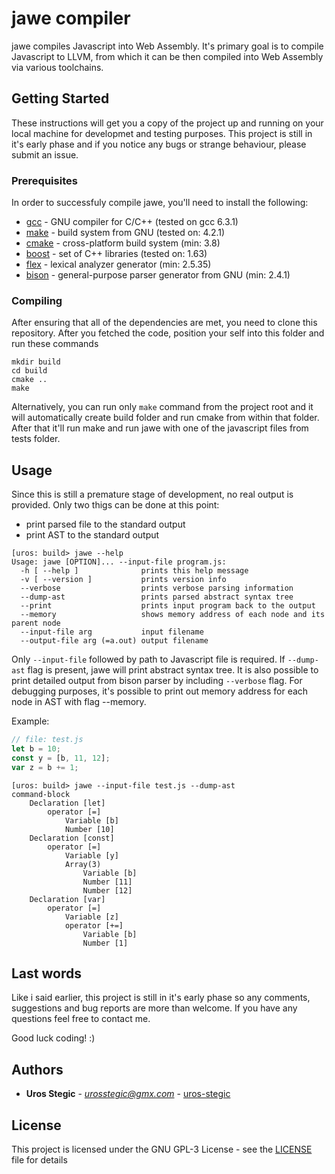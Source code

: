 # jawe compiler

jawe compiles Javascript into Web Assembly. It's primary goal is to compile Javascript to LLVM, from
which it can be then compiled into Web Assembly via various toolchains.

## Getting Started

These instructions will get you a copy of the project up and running on your local machine for developmet and testing purposes. This project is still in it's early phase and if you notice any bugs or strange behaviour, please submit an issue.

### Prerequisites

In order to successfuly compile jawe, you'll need to install the following:

* [gcc](https://gcc.gnu.org/) - GNU compiler for C/C++ (tested on gcc 6.3.1)
* [make](https://www.gnu.org/software/make/manual/make.html) - build system from GNU (tested on: 4.2.1)
* [cmake](https://cmake.org/) - cross-platform build system (min: 3.8)
* [boost](http://www.boost.org/) - set of C++ libraries (tested on: 1.63)
* [flex](https://github.com/westes/flex) - lexical analyzer generator (min: 2.5.35)
* [bison](https://www.gnu.org/software/bison/) - general-purpose parser generator from GNU (min: 2.4.1)

### Compiling

After ensuring that all of the dependencies are met, you need to clone this repository. After you fetched the code,
position your self into this folder and run these commands
```
mkdir build
cd build
cmake ..
make
```

Alternatively, you can run only `make` command from the project root and it will automatically create build folder and run cmake from within
that folder. After that it'll run make and run jawe with one of the javascript files from tests folder.


## Usage

Since this is still a premature stage of development, no real output is provided. Only two thigs can be done at this
point:
* print parsed file to the standard output
* print AST to the standard output

```
[uros: build> jawe --help
Usage: jawe [OPTION]... --input-file program.js:
  -h [ --help ]              prints this help message
  -v [ --version ]           prints version info
  --verbose                  prints verbose parsing information
  --dump-ast                 prints parsed abstract syntax tree
  --print                    prints input program back to the output
  --memory					 shows memory address of each node and its parent node
  --input-file arg           input filename
  --output-file arg (=a.out) output filename
```

Only `--input-file` followed by path to Javascript file is required. If `--dump-ast` flag is present, jawe will print abstract syntax tree. It
is also possible to print detailed output from bison parser by including `--verbose` flag. For debugging purposes, it's
possible to print out memory address for each node in AST with flag --memory.

Example:
```js
// file: test.js
let b = 10;
const y = [b, 11, 12];
var z = b += 1;
```
```
[uros: build> jawe --input-file test.js --dump-ast
command-block
    Declaration [let]
        operator [=]
            Variable [b]
            Number [10]
    Declaration [const]
        operator [=]
            Variable [y]
            Array(3)
                Variable [b]
                Number [11]
                Number [12]
    Declaration [var]
        operator [=]
            Variable [z]
            operator [+=]
                Variable [b]
                Number [1]
```

## Last words

Like i said earlier, this project is still in it's early phase so any comments, suggestions and bug reports are more than welcome.
If you have any questions feel free to contact me.

Good luck coding! :)

## Authors

* **Uros Stegic** - *urosstegic@gmx.com* - [uros-stegic](https://github.com/uros-stegic)

## License

This project is licensed under the GNU GPL-3 License - see the [LICENSE](LICENSE) file for details

